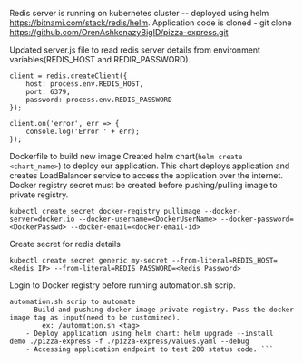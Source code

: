 Redis server is running on kubernetes cluster -- deployed using helm https://bitnami.com/stack/redis/helm.
Application code is cloned - git clone https://github.com/OrenAshkenazyBigID/pizza-express.git 

Updated server.js file to read redis server details from environment variables(REDIS_HOST and REDIR_PASSWORD).

```
client = redis.createClient({
    host: process.env.REDIS_HOST,
    port: 6379,
    password: process.env.REDIS_PASSWORD
});

client.on('error', err => {
    console.log('Error ' + err);
});
```
Dockerfile to build new image
Created helm chart(```helm create <chart_name>```) to deploy our application. This chart deploys application and creates LoadBalancer service to access the application over the internet.
Docker registry secret must be created before pushing/pulling image to private registry.

    kubectl create secret docker-registry pullimage --docker-server=docker.io --docker-username=<DockerUserName> --docker-password=<DockerPasswd> --docker-email=<docker-email-id> 
    
Create secret for redis details
```
kubectl create secret generic my-secret --from-literal=REDIS_HOST=<Redis IP> --from-literal=REDIS_PASSWORD=<Redis Password>     
```

Login to Docker registry before running automation.sh scrip.     
```
automation.sh scrip to automate
    - Build and pushing docker image private registry. Pass the docker image tag as input(need to be customized).
        ex: /automation.sh <tag>
    - Deploy application using helm chart: helm upgrade --install  demo ./pizza-express -f ./pizza-express/values.yaml --debug
    - Accessing application endpoint to test 200 status code. ```

